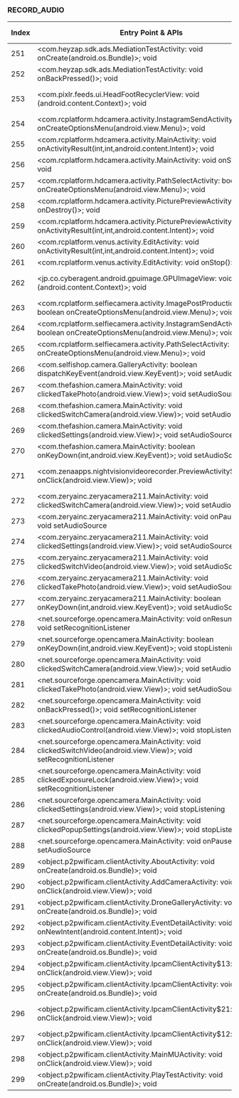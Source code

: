 ### RECORD_AUDIO
| Index | Entry Point & APIs | Screen shot | Resource id | Label |
| ------------- | ------------- | ------------- |-------------|-------------|
| 251 | <com.heyzap.sdk.ads.MediationTestActivity: void onCreate(android.os.Bundle)>; void <init> | ![](F:\COSMOS\output\py\Play_win8\Photography\com.photoframeapps.christmasphotoframes\com.heyzap.sdk.ads.MediationTestActivity.png) |  | F |
| 252 | <com.heyzap.sdk.ads.MediationTestActivity: void onBackPressed()>; void <init> | ![](F:\COSMOS\output\py\Play_win8\Photography\com.photoframeapps.christmasphotoframes\com.heyzap.sdk.ads.MediationTestActivity.png) |  |  |
| 253 | <com.pixlr.feeds.ui.HeadFootRecyclerView: void <init>(android.content.Context)>; void <init> | ![](F:\COSMOS\output\py\Play_win8\Photography\com.pixlr.express\com.pixlr.feeds.ui.PhotoFeedsActivity.png) | {'2131427664': <sensitive_component.SensitiveComponent.SensitiveView object at 0x000001AB4A303898>} | F |
| 254 | <com.rcplatform.hdcamera.activity.InstagramSendActivity: boolean onCreateOptionsMenu(android.view.Menu)>; void <init> | ![](F:\COSMOS\output\py\Play_win8\Photography\com.rcplatform.hdcamera\com.rcplatform.hdcamera.activity.InstagramSendActivity.png) |  | F |
| 255 | <com.rcplatform.hdcamera.activity.MainActivity: void onActivityResult(int,int,android.content.Intent)>; void <init> | ![](F:\COSMOS\output\py\Play_win8\Photography\com.rcplatform.hdcamera\com.rcplatform.hdcamera.activity.MainActivity.png) |  | |
| 256 | <com.rcplatform.hdcamera.activity.MainActivity: void onStop()>; void <init> | ![](F:\COSMOS\output\py\Play_win8\Photography\com.rcplatform.hdcamera\com.rcplatform.hdcamera.activity.MainActivity.png) |  | |
| 257 | <com.rcplatform.hdcamera.activity.PathSelectActivity: boolean onCreateOptionsMenu(android.view.Menu)>; void <init> | ![](F:\COSMOS\output\py\Play_win8\Photography\com.rcplatform.hdcamera\com.rcplatform.hdcamera.activity.PathSelectActivity.png) |  | F |
| 258 | <com.rcplatform.hdcamera.activity.PicturePreviewActivity: void onDestroy()>; void <init> | ![](F:\COSMOS\output\py\Play_win8\Photography\com.rcplatform.hdcamera\com.rcplatform.hdcamera.activity.PicturePreviewActivity.png) |  | F |
| 259 | <com.rcplatform.hdcamera.activity.PicturePreviewActivity: void onActivityResult(int,int,android.content.Intent)>; void <init> | ![](F:\COSMOS\output\py\Play_win8\Photography\com.rcplatform.hdcamera\com.rcplatform.hdcamera.activity.PicturePreviewActivity.png) |  |  |
| 260 | <com.rcplatform.venus.activity.EditActivity: void onActivityResult(int,int,android.content.Intent)>; void <init> | ![](F:\COSMOS\output\py\Play_win8\Photography\com.rcplatform.hdcamera\com.rcplatform.venus.activity.EditActivity.png) |  |  |
| 261 | <com.rcplatform.venus.activity.EditActivity: void onStop()>; void <init> | ![](F:\COSMOS\output\py\Play_win8\Photography\com.rcplatform.hdcamera\com.rcplatform.venus.activity.EditActivity.png) |  |  |
| 262 | <jp.co.cyberagent.android.gpuimage.GPUImageView: void <init>(android.content.Context)>; void <init> | ![](F:\COSMOS\output\py\Play_win8\Photography\com.rcplatform.hdcamera\com.rcplatform.venus.activity.EditActivity.png) | {'2131689620': <sensitive_component.SensitiveComponent.SensitiveView object at 0x000001AB4A3B8A90>} |  |
| 263 | <com.rcplatform.selfiecamera.activity.ImagePostProductionActivity: boolean onCreateOptionsMenu(android.view.Menu)>; void <init> | ![](F:\COSMOS\output\py\Play_win8\Photography\com.rcplatform.selfiecamera\com.rcplatform.selfiecamera.activity.ImagePostProductionActivity.png) |  |  |
| 264 | <com.rcplatform.selfiecamera.activity.InstagramSendActivity: boolean onCreateOptionsMenu(android.view.Menu)>; void <init> | ![](F:\COSMOS\output\py\Play_win8\Photography\com.rcplatform.selfiecamera\com.rcplatform.selfiecamera.activity.InstagramSendActivity.png) |  | F |
| 265 | <com.rcplatform.selfiecamera.activity.PathSelectActivity: boolean onCreateOptionsMenu(android.view.Menu)>; void <init> | ![](F:\COSMOS\output\py\Play_win8\Photography\com.rcplatform.selfiecamera\com.rcplatform.selfiecamera.activity.PathSelectActivity.png) |  | |
| 266 | <com.selfishop.camera.GalleryActivity: boolean dispatchKeyEvent(android.view.KeyEvent)>; void setAudioSource | ![](F:\COSMOS\output\py\Play_win8\Photography\com.selfishop.camera\com.selfishop.camera.GalleryActivity.png) |  | F |
| 267 | <com.thefashion.camera.MainActivity: void clickedTakePhoto(android.view.View)>; void setAudioSource | ![](F:\COSMOS\output\py\Play_win8\Photography\com.thefashion.ultrahd\com.thefashion.camera.MainActivity.png) |  | D |
| 268 | <com.thefashion.camera.MainActivity: void clickedSwitchCamera(android.view.View)>; void setAudioSource | ![](F:\COSMOS\output\py\Play_win8\Photography\com.thefashion.ultrahd\com.thefashion.camera.MainActivity.png) |  |  |
| 269 | <com.thefashion.camera.MainActivity: void clickedSettings(android.view.View)>; void setAudioSource | ![](F:\COSMOS\output\py\Play_win8\Photography\com.thefashion.ultrahd\com.thefashion.camera.MainActivity.png) |  |  |
| 270 | <com.thefashion.camera.MainActivity: boolean onKeyDown(int,android.view.KeyEvent)>; void setAudioSource | ![](F:\COSMOS\output\py\Play_win8\Photography\com.thefashion.ultrahd\com.thefashion.camera.MainActivity.png) |  |   |
| 271 | <com.zenaapps.nightvisionvideorecorder.PreviewActivity$3: void onClick(android.view.View)>; void <init> | ![](F:\COSMOS\output\py\Play_win8\Photography\com.zenaapps.nightvisionvideorecorder\com.zenaapps.nightvisionvideorecorder.PreviewActivity.png) | {'2131624056': <sensitive_component.SensitiveComponent.SensitiveView object at 0x000001AB4A122278>} |  |
| 272 | <com.zeryainc.zeryacamera211.MainActivity: void clickedSwitchCamera(android.view.View)>; void setAudioSource | ![](F:\COSMOS\output\py\Play_win8\Photography\com.zeryainc.zeryacamera211\com.zeryainc.zeryacamera211.MainActivity.png) |  |  |
| 273 | <com.zeryainc.zeryacamera211.MainActivity: void onPause()>; void setAudioSource | ![](F:\COSMOS\output\py\Play_win8\Photography\com.zeryainc.zeryacamera211\com.zeryainc.zeryacamera211.MainActivity.png) |  |  |
| 274 | <com.zeryainc.zeryacamera211.MainActivity: void clickedSettings(android.view.View)>; void setAudioSource | ![](F:\COSMOS\output\py\Play_win8\Photography\com.zeryainc.zeryacamera211\com.zeryainc.zeryacamera211.MainActivity.png) |  |  |
| 275 | <com.zeryainc.zeryacamera211.MainActivity: void clickedSwitchVideo(android.view.View)>; void setAudioSource | ![](F:\COSMOS\output\py\Play_win8\Photography\com.zeryainc.zeryacamera211\com.zeryainc.zeryacamera211.MainActivity.png) |  |  |
| 276 | <com.zeryainc.zeryacamera211.MainActivity: void clickedTakePhoto(android.view.View)>; void setAudioSource | ![](F:\COSMOS\output\py\Play_win8\Photography\com.zeryainc.zeryacamera211\com.zeryainc.zeryacamera211.MainActivity.png) |  |  |
| 277 | <com.zeryainc.zeryacamera211.MainActivity: boolean onKeyDown(int,android.view.KeyEvent)>; void setAudioSource | ![](F:\COSMOS\output\py\Play_win8\Photography\com.zeryainc.zeryacamera211\com.zeryainc.zeryacamera211.MainActivity.png) |  |  |
| 278 | <net.sourceforge.opencamera.MainActivity: void onResume()>; void setRecognitionListener | ![](F:\COSMOS\output\py\Play_win8\Photography\net.sourceforge.opencamera\net.sourceforge.opencamera.MainActivity.png) |  | |
| 279 | <net.sourceforge.opencamera.MainActivity: boolean onKeyDown(int,android.view.KeyEvent)>; void stopListening | ![](F:\COSMOS\output\py\Play_win8\Photography\net.sourceforge.opencamera\net.sourceforge.opencamera.MainActivity.png) |  |  |
| 280 | <net.sourceforge.opencamera.MainActivity: void clickedSwitchCamera(android.view.View)>; void setAudioSource | ![](F:\COSMOS\output\py\Play_win8\Photography\net.sourceforge.opencamera\net.sourceforge.opencamera.MainActivity.png) |  |  |
| 281 | <net.sourceforge.opencamera.MainActivity: void clickedTakePhoto(android.view.View)>; void setAudioSource | ![](F:\COSMOS\output\py\Play_win8\Photography\net.sourceforge.opencamera\net.sourceforge.opencamera.MainActivity.png) |  |  |
| 282 | <net.sourceforge.opencamera.MainActivity: void onBackPressed()>; void setRecognitionListener | ![](F:\COSMOS\output\py\Play_win8\Photography\net.sourceforge.opencamera\net.sourceforge.opencamera.MainActivity.png) |  |  |
| 283 | <net.sourceforge.opencamera.MainActivity: void clickedAudioControl(android.view.View)>; void stopListening | ![](F:\COSMOS\output\py\Play_win8\Photography\net.sourceforge.opencamera\net.sourceforge.opencamera.MainActivity.png) |  |  |
| 284 | <net.sourceforge.opencamera.MainActivity: void clickedSwitchVideo(android.view.View)>; void setRecognitionListener | ![](F:\COSMOS\output\py\Play_win8\Photography\net.sourceforge.opencamera\net.sourceforge.opencamera.MainActivity.png) |  |  |
| 285 | <net.sourceforge.opencamera.MainActivity: void clickedExposureLock(android.view.View)>; void setRecognitionListener | ![](F:\COSMOS\output\py\Play_win8\Photography\net.sourceforge.opencamera\net.sourceforge.opencamera.MainActivity.png) |  |  |
| 286 | <net.sourceforge.opencamera.MainActivity: void clickedSettings(android.view.View)>; void stopListening | ![](F:\COSMOS\output\py\Play_win8\Photography\net.sourceforge.opencamera\net.sourceforge.opencamera.MainActivity.png) |  |  |
| 287 | <net.sourceforge.opencamera.MainActivity: void clickedPopupSettings(android.view.View)>; void stopListening | ![](F:\COSMOS\output\py\Play_win8\Photography\net.sourceforge.opencamera\net.sourceforge.opencamera.MainActivity.png) |  |  |
| 288 | <net.sourceforge.opencamera.MainActivity: void onPause()>; void setAudioSource | ![](F:\COSMOS\output\py\Play_win8\Photography\net.sourceforge.opencamera\net.sourceforge.opencamera.MainActivity.png) |  |  |
| 289 | <object.p2pwificam.clientActivity.AboutActivity: void onCreate(android.os.Bundle)>; void <init> | ![](F:\COSMOS\output\py\Play_win8\Photography\object.easyview.drone\object.p2pwificam.clientActivity.AboutActivity.png) |  | F |
| 290 | <object.p2pwificam.clientActivity.AddCameraActivity: void onClick(android.view.View)>; void <init> | ![](F:\COSMOS\output\py\Play_win8\Photography\object.easyview.drone\object.p2pwificam.clientActivity.AddCameraActivity.png) |  | F |
| 291 | <object.p2pwificam.clientActivity.DroneGalleryActivity: void onCreate(android.os.Bundle)>; void <init> | ![](F:\COSMOS\output\py\Play_win8\Photography\object.easyview.drone\object.p2pwificam.clientActivity.DroneGalleryActivity.png) |  | F |
| 292 | <object.p2pwificam.clientActivity.EventDetailActivity: void onNewIntent(android.content.Intent)>; void <init> | ![](F:\COSMOS\output\py\Play_win8\Photography\object.easyview.drone\object.p2pwificam.clientActivity.EventDetailActivity.png) |  | F |
| 293 | <object.p2pwificam.clientActivity.EventDetailActivity: void onCreate(android.os.Bundle)>; void <init> | ![](F:\COSMOS\output\py\Play_win8\Photography\object.easyview.drone\object.p2pwificam.clientActivity.EventDetailActivity.png) |  |  |
| 294 | <object.p2pwificam.clientActivity.IpcamClientActivity$13: void onClick(android.view.View)>; void <init> | ![](F:\COSMOS\output\py\Play_win8\Photography\object.easyview.drone\object.p2pwificam.clientActivity.IpcamClientActivity.png) |  |  |
| 295 | <object.p2pwificam.clientActivity.IpcamClientActivity: void onCreate(android.os.Bundle)>; void <init> | ![](F:\COSMOS\output\py\Play_win8\Photography\object.easyview.drone\object.p2pwificam.clientActivity.IpcamClientActivity.png) |  |  |
| 296 | <object.p2pwificam.clientActivity.IpcamClientActivity$21: void onClick(android.view.View)>; void <init> | ![](F:\COSMOS\output\py\Play_win8\Photography\object.easyview.drone\object.p2pwificam.clientActivity.IpcamClientActivity.png) | {'2131231076': <sensitive_component.SensitiveComponent.SensitiveView object at 0x000001AB4A3EB908>} | F |
| 297 | <object.p2pwificam.clientActivity.IpcamClientActivity$12: void onClick(android.view.View)>; void <init> | ![](F:\COSMOS\output\py\Play_win8\Photography\object.easyview.drone\object.p2pwificam.clientActivity.IpcamClientActivity.png) |  |  |
| 298 | <object.p2pwificam.clientActivity.MainMUActivity: void onClick(android.view.View)>; void <init> | ![](F:\COSMOS\output\py\Play_win8\Photography\object.easyview.drone\object.p2pwificam.clientActivity.MainMUActivity.png) |  |  |
| 299 | <object.p2pwificam.clientActivity.PlayTestActivity: void onCreate(android.os.Bundle)>; void <init> | ![](F:\COSMOS\output\py\Play_win8\Photography\object.easyview.drone\object.p2pwificam.clientActivity.PlayTestActivity.png) |  | |
